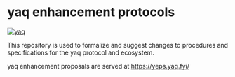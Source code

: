 # yaq enhancement protocols

[![yaq](https://img.shields.io/badge/framework-yaq-orange)](https://yaq.fyi/)

This repository is used to formalize and suggest changes to procedures and specifications for the yaq protocol and ecosystem.

yaq enhancement proposals are served at https://yeps.yaq.fyi/

